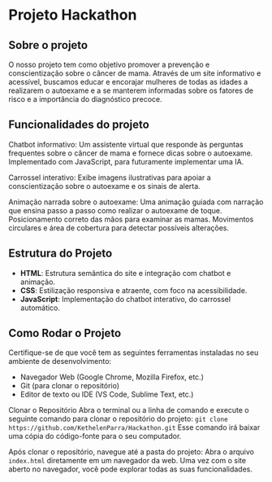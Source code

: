 # Projeto Hackathon

## Sobre o projeto
O nosso projeto tem como objetivo promover a prevenção e conscientização sobre o câncer de mama. Através de um site informativo e acessível, buscamos educar e encorajar mulheres de todas as idades a realizarem o autoexame e a se manterem informadas sobre os fatores de risco e a importância do diagnóstico precoce.

## Funcionalidades do projeto
Chatbot informativo: Um assistente virtual que responde às perguntas frequentes sobre o câncer de mama e fornece dicas sobre o autoexame. Implementado com JavaScript, para futuramente implementar uma IA.

Carrossel interativo: Exibe imagens ilustrativas para apoiar a conscientização sobre o autoexame e os sinais de alerta.

Animação narrada sobre o autoexame: Uma animação guiada com narração que ensina passo a passo como realizar o autoexame de toque.
Posicionamento correto das mãos para examinar as mamas.
Movimentos circulares e área de cobertura para detectar possíveis alterações.

## Estrutura do Projeto
- **HTML**: Estrutura semântica do site e integração com chatbot e animação.
- **CSS**: Estilização responsiva e atraente, com foco na acessibilidade.
- **JavaScript**: Implementação do chatbot interativo, do carrossel automático.

## Como Rodar o Projeto
Certifique-se de que você tem as seguintes ferramentas instaladas no seu ambiente de desenvolvimento:

- Navegador Web (Google Chrome, Mozilla Firefox, etc.)
- Git (para clonar o repositório)
- Editor de texto ou IDE (VS Code, Sublime Text, etc.)

Clonar o Repositório
Abra o terminal ou a linha de comando e execute o seguinte comando para clonar o repositório do projeto:
``git clone https://github.com/KethelenParra/Hackathon.git``
Esse comando irá baixar uma cópia do código-fonte para o seu computador. 

Após clonar o repositório, navegue até a pasta do projeto:
Abra o arquivo ``index.html`` diretamente em um navegador da web.
Uma vez com o site aberto no navegador, você pode explorar todas as suas funcionalidades.
